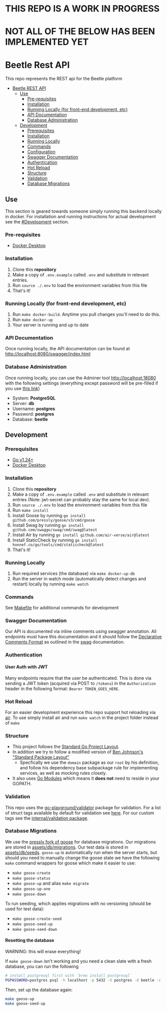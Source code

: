 # THIS REPO IS A WORK IN PROGRESS

# NOT ALL OF THE BELOW HAS BEEN IMPLEMENTED YET

# Beetle Rest API

This repo represents the REST api for the Beetle platform

- [Beetle REST API](#beetle-rest-api)
  - [Use](#use)
    - [Pre-requisites](#pre-requisites)
    - [Installation](#installation)
    - [Running Locally (for front-end development, etc)](#running-locally-for-front-end-development-etc)
    - [API Documentation](#api-documentation)
    - [Database Administration](#database-administration)
  - [Development](#development)
    - [Prerequisites](#prerequisites)
    - [Installation](#installation-1)
    - [Running Locally](#running-locally)
    - [Commands](#commands)
    - [Configuration](#configuration)
    - [Swagger Documentation](#swagger-documentation)
    - [Authentication](#authentication)
    - [Hot Reload](#hot-reload)
    - [Structure](#structure)
    - [Validation](#validation)
    - [Database Migrations](#database-migrations)

## Use

This section is geared towards someone simply running this backend locally in docker. For installation and running instructions for actual development see the [#Development](#development) section.

### Pre-requisites

- [Docker Desktop](https://www.docker.com/products/docker-desktop)

### Installation

1. Clone this **repository**
2. Make a copy of `.env.example` called `.env` and substitute in relevant entries.
3. Run `source ./.env` to load the environment variables from this file
4. That's it!

### Running Locally (for front-end development, etc)

1. Run `make docker-build`. Anytime you pull changes you'll need to do this.
2. Run `make docker-up`
3. Your server is running and up to date

### API Documentation

Once running locally, the API documentation can be found at [http://localhost:8080/swagger/index.html](http://localhost:8080/swagger/index.html)

### Database Administration

Once running locally, you can use the Adminer tool [http://localhost:18080](http://localhost:18080) with the following settings (everything except password will be pre-filled if you use [this link](localhost:18080/?pgsql=db&username=postgres&db=beetle&ns=public))

- System: **PostgreSQL**
- Server: **db**
- Username: **postgres**
- Password: **postgres**
- Database: **beetle**

## Development

### Prerequisites

- [Go v1.24+](https://golang.org/dl/)
- [Docker Desktop](https://www.docker.com/products/docker-desktop)

### Installation

1. Clone this **repository**
2. Make a copy of `.env.example` called `.env` and substitute in relevant entries (Note: jwt-secret can probably stay the same for local dev).
3. Run `source ./.env` to load the environment variables from this file
4. Run `make install`
5. Install Goose by running `go install github.com/pressly/goose/v3/cmd/goose`
6. Install Swag by running `go install github.com/swaggo/swag/cmd/swag@latest`
7. Install Air by running `go install github.com/air-verse/air@latest`
8. Install StaticCheck by running `go install honnef.co/go/tools/cmd/staticcheck@latest`
9. That's it!

### Running Locally

1. Run required services (the database) via `make docker-up-db`
2. Run the server in watch mode (automatically detect changes and restart) locally by running `make watch`

### Commands

See [Makefile](./Makefile) for additional commands for development

### Swagger Documentation

Our API is documented via inline comments using swagger annotation. All endpoints must have this documentation and it should follow the [Declarative Comments Format](https://github.com/swaggo/swag#declarative-comments-format) as outlined in the [swag](https://github.com/swaggo/swag) documentation.

### Authentication

#### User Auth with JWT

Many endpoints require that the user be authenticated. This is done via sending a JWT token (acquired via POST to `/tokens`) in the `Authorization` header in the following format:
`Bearer TOKEN_GOES_HERE`.

### Hot Reload

For an easier development experience this repo support hot reloading via [air](https://github.com/cosmtrek/air). To use simply install air and run `make watch` in the project folder instead of `make`

### Structure

- This project follows the [Standard Go Project Layout](https://github.com/golang-standards/project-layout).
- In addition we try to follow a modified version of [Ben Johnson's "Standard Package Layout"](https://medium.com/@benbjohnson/standard-package-layout-7cdbc8391fc1)
  - Specfically we use the `domain` package as our `root` by his definition, and follow his dependency base subpackage rule for implementing services, as well as mocking rules closely.
- It also uses [Go Modules](https://github.com/golang/go/wiki/Modules) which means it **does not** need to reside in your GOPATH.

### Validation

This repo uses the [go-playground/validator](https://github.com/go-playground/validator) package for validation. For a list of struct tags available by default for validation see [here](https://github.com/go-playground/validator#baked-in-validations). For our custom tags see the [internal/validation package](./internal/validation/validator.go).

### Database Migrations

We use the [pressly fork of goose](https://github.com/pressly/goose#goose--) for database migrations.
Our migrations are stored in [assets/db/migrations](./assets/db/migrations). Our test data is stored in [assets/db/seeds](./assets/db/seeds). `goose-up` is automatically run when the server starts, but should you need to manually change the goose state we have the following `make` command wrappers for goose which make it easier to use:

- `make goose-create`
- `make goose-status`
- `make goose-up` and alias `make migrate`
- `make goose-up-one`
- `make goose-down`

To run seeding, which applies migrations with no versioning (should be used for test data):

- `make goose-create-seed`
- `make goose-seed-up`
- `make goose-seed-down`

#### Resetting the database

WARNING: this will erase everything!

If `make goose-down` isn't working and you need a clean slate with a fresh database, you can run the following

```sh
# install postgresql first with `brew install postgresql`
PGPASSWORD=postgres psql -h localhost -p 5432 -U postgres -d beetle -c 'DROP SCHEMA public CASCADE; CREATE SCHEMA public;'
```

Then, set up the database again:

```sh
make goose-up
make goose-seed-up
```
